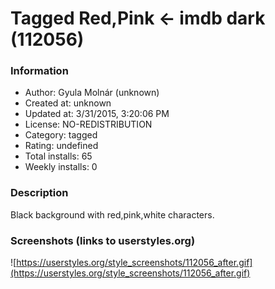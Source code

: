 # Tagged Red,Pink <- imdb dark (112056)

### Information
- Author: Gyula Molnár (unknown)
- Created at: unknown
- Updated at: 3/31/2015, 3:20:06 PM
- License: NO-REDISTRIBUTION
- Category: tagged
- Rating: undefined
- Total installs: 65
- Weekly installs: 0


### Description
Black background with red,pink,white characters.


### Screenshots (links to userstyles.org)
![https://userstyles.org/style_screenshots/112056_after.gif](https://userstyles.org/style_screenshots/112056_after.gif)


